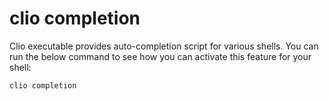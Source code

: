 # clio completion

Clio executable provides auto-completion script for various shells. You can run the below command to see how you can activate this feature for your shell:

```text
clio completion
```



